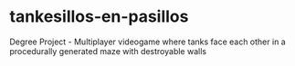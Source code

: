 # tankesillos-en-pasillos
Degree Project - Multiplayer videogame where tanks face each other in a procedurally generated maze with destroyable walls

